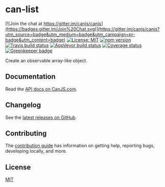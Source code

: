 # can-list

[![Join the chat at https://gitter.im/canjs/canjs](https://badges.gitter.im/Join%20Chat.svg)](https://gitter.im/canjs/canjs?utm_source=badge&utm_medium=badge&utm_campaign=pr-badge&utm_content=badge)
[![License: MIT](https://img.shields.io/badge/license-MIT-blue.svg)](https://github.com/canjs/can-list/blob/master/LICENSE.md)
[![npm version](https://badge.fury.io/js/can-list.svg)](https://www.npmjs.com/package/can-list)
[![Travis build status](https://travis-ci.org/canjs/can-list.svg?branch=master)](https://travis-ci.org/canjs/can-list)
[![AppVeyor build status](https://ci.appveyor.com/api/projects/status/github/canjs/can-list?branch=master&svg=true)](https://ci.appveyor.com/project/matthewp/can-list)
[![Coverage status](https://coveralls.io/repos/github/canjs/can-list/badge.svg?branch=master)](https://coveralls.io/github/canjs/can-list?branch=master)
[![Greenkeeper badge](https://badges.greenkeeper.io/canjs/can-list.svg)](https://greenkeeper.io/)

Create an observable array-like object.

## Documentation

Read the [API docs on CanJS.com](https://canjs.com/doc/can-list.html).

## Changelog

See the [latest releases on GitHub](https://github.com/canjs/can-list/releases).

## Contributing

The [contribution guide](https://github.com/canjs/can-list/blob/master/CONTRIBUTING.md) has information on getting help, reporting bugs, developing locally, and more.

## License

[MIT](https://github.com/canjs/can-list/blob/master/LICENSE.md)

